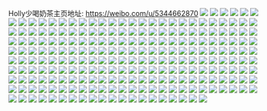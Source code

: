 Holly少喝奶茶主页地址: https://weibo.com/u/5344662870 
![](https://wx4.sinaimg.cn/mw2000/005PHEXQly1h8wgmqmjmkj30u00ivtbl.jpg) 
![](https://wx4.sinaimg.cn/mw2000/005PHEXQly1h8ryxtuw1cj31o0280e82.jpg) 
![](https://wx4.sinaimg.cn/mw2000/005PHEXQly1h8rz00d232j31o0280hdt.jpg) 
![](https://wx4.sinaimg.cn/mw2000/005PHEXQly1h8rz01ccu6j32801o1qv6.jpg) 
![](https://wx4.sinaimg.cn/mw2000/005PHEXQly1h8rywttcvej32801nvx6q.jpg) 
![](https://wx4.sinaimg.cn/mw2000/005PHEXQly1h8rz0669imj33402c1hdx.jpg) 
![](https://wx4.sinaimg.cn/mw2000/005PHEXQly1h8brzwvcg3j31o025ex6p.jpg) 
![](https://wx4.sinaimg.cn/mw2000/005PHEXQly1h8bs024at7j31o0280x6p.jpg) 
![](https://wx4.sinaimg.cn/mw2000/005PHEXQly1h8bs059ihrj31o0280qv5.jpg) 
![](https://wx4.sinaimg.cn/mw2000/005PHEXQly1h7viul88gyj31o0280x6p.jpg) 
![](https://wx4.sinaimg.cn/mw2000/005PHEXQly1h7viusdcu6j33402c0u0z.jpg) 
![](https://wx4.sinaimg.cn/mw2000/005PHEXQly1h768b8jboqj31o028079w.jpg) 
![](https://wx4.sinaimg.cn/mw2000/005PHEXQly1h768cibma5j31bf0zkjv6.jpg) 
![](https://wx4.sinaimg.cn/mw2000/005PHEXQly1h768cf150jj33402c0npg.jpg) 
![](https://wx4.sinaimg.cn/mw2000/005PHEXQly1h768ckqs1ej32801o0jwm.jpg) 
![](https://wx4.sinaimg.cn/mw2000/005PHEXQly1h6s475ryrcj33402c1u0z.jpg) 
![](https://wx4.sinaimg.cn/mw2000/005PHEXQly1h6s478aepzj33402c04oe.jpg) 
![](https://wx4.sinaimg.cn/mw2000/005PHEXQly1h6s4739xabj33402c1k1d.jpg) 
![](https://wx4.sinaimg.cn/mw2000/005PHEXQly1h6s478v3f8j30wi0wd74p.jpg) 
![](https://wx4.sinaimg.cn/mw2000/005PHEXQly1h6hvjy72qzj31o0280qfs.jpg) 
![](https://wx4.sinaimg.cn/mw2000/005PHEXQly1h6hvk3dl93j31o028016f.jpg) 
![](https://wx4.sinaimg.cn/mw2000/005PHEXQly1h5kkc12gjrj32801o0u0o.jpg) 
![](https://wx4.sinaimg.cn/mw2000/005PHEXQly1h5kkceslc8j32801o0qv5.jpg) 
![](https://wx4.sinaimg.cn/mw2000/005PHEXQly1h5kkc2x9fsj32801o01kx.jpg) 
![](https://wx4.sinaimg.cn/mw2000/005PHEXQly1h5kkc5fdcuj33402c1u0y.jpg) 
![](https://wx4.sinaimg.cn/mw2000/005PHEXQly1h5kkbzhw7gj32801o01ky.jpg) 
![](https://wx4.sinaimg.cn/mw2000/005PHEXQly1h5kkc43reoj32c02c04qp.jpg) 
![](https://wx4.sinaimg.cn/mw2000/005PHEXQly1h5kkcmriv6j31o0280x6p.jpg) 
![](https://wx4.sinaimg.cn/mw2000/005PHEXQly1h55edlbrsmj32801o14qq.jpg) 
![](https://wx4.sinaimg.cn/mw2000/005PHEXQly1h55edtxjsrj31o0280b2a.jpg) 
![](https://wx4.sinaimg.cn/mw2000/005PHEXQly1h55edmwa39j32c0340kjn.jpg) 
![](https://wx4.sinaimg.cn/mw2000/005PHEXQly1h55edqj246j32by33z7wj.jpg) 
![](https://wx4.sinaimg.cn/mw2000/005PHEXQly1h4y4u2kn6kj32801o0qv6.jpg) 
![](https://wx4.sinaimg.cn/mw2000/005PHEXQly1h4y4ymqb7tj32801o0qv6.jpg) 
![](https://wx4.sinaimg.cn/mw2000/005PHEXQly1h4y4wfjt4mj31o0280kjl.jpg) 
![](https://wx4.sinaimg.cn/mw2000/005PHEXQly1h4y4wjy4ntj31hu2801ky.jpg) 
![](https://wx4.sinaimg.cn/mw2000/005PHEXQly1h4rm66h70cj32c03404qp.jpg) 
![](https://wx4.sinaimg.cn/mw2000/005PHEXQly1h4rm6mlqg5j31o0280npd.jpg) 
![](https://wx4.sinaimg.cn/mw2000/005PHEXQly1h4rm6ue3ouj32c0340b29.jpg) 
![](https://wx4.sinaimg.cn/mw2000/005PHEXQly1h4rm6t90vbj31o0280kjl.jpg) 
![](https://wx4.sinaimg.cn/mw2000/005PHEXQly1h4rm6zvd4vj32ao33zkjm.jpg) 
![](https://wx4.sinaimg.cn/mw2000/005PHEXQly1h4rm7bxvcmj31o02801ky.jpg) 
![](https://wx4.sinaimg.cn/mw2000/005PHEXQly1h4h6er6ifdj33402c17wj.jpg) 
![](https://wx4.sinaimg.cn/mw2000/005PHEXQly1h4h6eut51ij31o01o0b29.jpg) 
![](https://wx4.sinaimg.cn/mw2000/005PHEXQly1h4h6exqbj5j31o0280kjl.jpg) 
![](https://wx4.sinaimg.cn/mw2000/005PHEXQly1h4h6epctmdj33402c0u0y.jpg) 
![](https://wx4.sinaimg.cn/mw2000/005PHEXQly1h4c91iyproj30u01407ac.jpg) 
![](https://wx4.sinaimg.cn/mw2000/005PHEXQly1h4c91io3wlj30u014045f.jpg) 
![](https://wx4.sinaimg.cn/mw2000/005PHEXQly1h4c91iggnwj30u0140dj8.jpg) 
![](https://wx4.sinaimg.cn/mw2000/005PHEXQly1h4c91jktapj30u0140wjs.jpg) 
![](https://wx4.sinaimg.cn/mw2000/005PHEXQly1h4c91j9vdrj31400u0ah6.jpg) 
![](https://wx4.sinaimg.cn/mw2000/005PHEXQly1h4c91jtymbj30u0140tdt.jpg) 
![](https://wx4.sinaimg.cn/mw2000/005PHEXQly1h4bi0wccr0j31o0280b29.jpg) 
![](https://wx4.sinaimg.cn/mw2000/005PHEXQly1h3wbd6uv76j30u0140gv3.jpg) 
![](https://wx4.sinaimg.cn/mw2000/005PHEXQly1h3wbd7dpu7j30u0140n0k.jpg) 
![](https://wx4.sinaimg.cn/mw2000/005PHEXQly1h3wbd5sv7tj30u0140qag.jpg) 
![](https://wx4.sinaimg.cn/mw2000/005PHEXQly1h3wbd6cxacj30u0140q7e.jpg) 
![](https://wx4.sinaimg.cn/mw2000/005PHEXQly1h3sw2f8jlpj30u0141ajb.jpg) 
![](https://wx4.sinaimg.cn/mw2000/005PHEXQly1h3sw2frwhaj30u0141dpd.jpg) 
![](https://wx4.sinaimg.cn/mw2000/005PHEXQly1h3sw2gkdjej30u013uakf.jpg) 
![](https://wx4.sinaimg.cn/mw2000/005PHEXQly1h3sw2ecek9j30u01407eg.jpg) 
![](https://wx4.sinaimg.cn/mw2000/005PHEXQly1h3ac29fscxj32by33zu0x.jpg) 
![](https://wx4.sinaimg.cn/mw2000/005PHEXQly1h3ac2djkbij32c03404qt.jpg) 
![](https://wx4.sinaimg.cn/mw2000/005PHEXQly1h3ac2evfq4j32by33z1ky.jpg) 
![](https://wx4.sinaimg.cn/mw2000/005PHEXQly1h3ac2fdwc9j30wi0o4ag0.jpg) 
![](https://wx4.sinaimg.cn/mw2000/005PHEXQly1h3ac2gf09fj30wi172wt9.jpg) 
![](https://wx4.sinaimg.cn/mw2000/005PHEXQly1h3ac26bbbzj32c0341kjl.jpg) 
![](https://wx4.sinaimg.cn/mw2000/005PHEXQly1h39as6sq0dj32c0341hdv.jpg) 
![](https://wx4.sinaimg.cn/mw2000/005PHEXQly1h39asae167j33402c04qr.jpg) 
![](https://wx4.sinaimg.cn/mw2000/005PHEXQly1h39as0q1i7j32c0341qv7.jpg) 
![](https://wx4.sinaimg.cn/mw2000/005PHEXQly1h39as37pwyj32c0340qv6.jpg) 
![](https://wx4.sinaimg.cn/mw2000/005PHEXQly1h2v8ts5roqj32b5340e81.jpg) 
![](https://wx4.sinaimg.cn/mw2000/005PHEXQly1h2v8u5h4zqj31h426ae81.jpg) 
![](https://wx4.sinaimg.cn/mw2000/005PHEXQly1h2v8uaz8yvj32c0340npd.jpg) 
![](https://wx4.sinaimg.cn/mw2000/005PHEXQly1h2v8u37ixxj32au3407wj.jpg) 
![](https://wx4.sinaimg.cn/mw2000/005PHEXQly1h2v8upc2saj32c02c0x6p.jpg) 
![](https://wx4.sinaimg.cn/mw2000/005PHEXQly1h2v8uir2xpj32c0341e82.jpg) 
![](https://wx4.sinaimg.cn/mw2000/005PHEXQly1h2iamhptamj31o0280e81.jpg) 
![](https://wx4.sinaimg.cn/mw2000/005PHEXQly1h2iamgdaavj32c02c0b2a.jpg) 
![](https://wx4.sinaimg.cn/mw2000/005PHEXQly1h2iampwbnoj31jo2807wh.jpg) 
![](https://wx4.sinaimg.cn/mw2000/005PHEXQly1h202j9jmcjj31o0280e81.jpg) 
![](https://wx4.sinaimg.cn/mw2000/005PHEXQly1h202jephe0j32c0341kjm.jpg) 
![](https://wx4.sinaimg.cn/mw2000/005PHEXQly1h202izz6vcj31o0280b29.jpg) 
![](https://wx4.sinaimg.cn/mw2000/005PHEXQly1h202jb9b75j31401hi1kx.jpg) 
![](https://wx4.sinaimg.cn/mw2000/005PHEXQly1h1bst6v6mkj33402c0x6p.jpg) 
![](https://wx4.sinaimg.cn/mw2000/005PHEXQly1h1bst7xsquj31o02801ky.jpg) 
![](https://wx4.sinaimg.cn/mw2000/005PHEXQly1h1bst5vsmaj32c02c0b29.jpg) 
![](https://wx4.sinaimg.cn/mw2000/005PHEXQly1h0jqt5rkm4j30j60dt0tq.jpg) 
![](https://wx4.sinaimg.cn/mw2000/005PHEXQly1h01l4lj7hrj30tz0t6dry.jpg) 
![](https://wx4.sinaimg.cn/mw2000/005PHEXQly1h01l4mrrmqj33402dhhdu.jpg) 
![](https://wx4.sinaimg.cn/mw2000/005PHEXQly1h01l4o104fj333y21ahdu.jpg) 
![](https://wx4.sinaimg.cn/mw2000/005PHEXQly1gzz0pbxotzj32c0341kjn.jpg) 
![](https://wx4.sinaimg.cn/mw2000/005PHEXQly1gzz0pa00oxj31o0280kjl.jpg) 
![](https://wx4.sinaimg.cn/mw2000/005PHEXQly1gzz0wcir5oj31co0z24jg.jpg) 
![](https://wx4.sinaimg.cn/mw2000/005PHEXQly1gzvrbv69idj32cz2a14qp.jpg) 
![](https://wx4.sinaimg.cn/mw2000/005PHEXQly1gzvrbydxpqj31o0280e81.jpg) 
![](https://wx4.sinaimg.cn/mw2000/005PHEXQly1gzvrbwbdlgj31o0280qv5.jpg) 
![](https://wx4.sinaimg.cn/mw2000/005PHEXQly1gzvrbxbyinj32eo2foe82.jpg) 
![](https://wx4.sinaimg.cn/mw2000/005PHEXQly1gz4486q3k4j31o01o0b29.jpg) 
![](https://wx4.sinaimg.cn/mw2000/005PHEXQly1gz44879zpzj31o0280kjl.jpg) 
![](https://wx4.sinaimg.cn/mw2000/005PHEXQly1gz4485aodpj33402c0b2a.jpg) 
![](https://wx4.sinaimg.cn/mw2000/005PHEXQly1gxlqehgwkaj315s0vcn6z.jpg) 
![](https://wx4.sinaimg.cn/mw2000/005PHEXQly1gxlqejh07sj315s0vc11e.jpg) 
![](https://wx4.sinaimg.cn/mw2000/005PHEXQly1gxlqeg13dej316n1kw7wh.jpg) 
![](https://wx4.sinaimg.cn/mw2000/005PHEXQly1gxlqejy146j30vc16mam6.jpg) 
![](https://wx4.sinaimg.cn/mw2000/005PHEXQly1gxlqej10lkj32ai3217wk.jpg) 
![](https://wx4.sinaimg.cn/mw2000/005PHEXQly1gx5217xyf5j30vc15sqe8.jpg) 
![](https://wx4.sinaimg.cn/mw2000/005PHEXQly1gwwfth9t20j30xj11eajs.jpg) 
![](https://wx4.sinaimg.cn/mw2000/005PHEXQly1gwwfticl6pj31400u078e.jpg) 
![](https://wx4.sinaimg.cn/mw2000/005PHEXQly1gwwftiv6j7j316h1kwdy0.jpg) 
![](https://wx4.sinaimg.cn/mw2000/005PHEXQly1gwwftllah8j32c02c0qv5.jpg) 
![](https://wx4.sinaimg.cn/mw2000/005PHEXQly1gwwftkd5kvj31o01o0kjl.jpg) 
![](https://wx4.sinaimg.cn/mw2000/005PHEXQly1gwwfu4ux4aj30u2144jws.jpg) 
![](https://wx4.sinaimg.cn/mw2000/005PHEXQly1gwuzb85lmfj316o1kw7uo.jpg) 
![](https://wx4.sinaimg.cn/mw2000/005PHEXQly1gwuzb7iu89j315o36lx6p.jpg) 
![](https://wx4.sinaimg.cn/mw2000/005PHEXQly1gwuzb8m9qaj30vc15snel.jpg) 
![](https://wx4.sinaimg.cn/mw2000/005PHEXQly1gwuzbc2zwzj31o0280e82.jpg) 
![](https://wx4.sinaimg.cn/mw2000/005PHEXQly1gwuzb9mquqj32c0340u0x.jpg) 
![](https://wx4.sinaimg.cn/mw2000/005PHEXQly1gwuzbar5u2j316o1kw1kx.jpg) 
![](https://wx4.sinaimg.cn/mw2000/005PHEXQly1gwuzbg6zucj33402c04qr.jpg) 
![](https://wx4.sinaimg.cn/mw2000/005PHEXQly1gwuzcunt2sj32c0340x6q.jpg) 
![](https://wx4.sinaimg.cn/mw2000/005PHEXQly1gwuzcw3rwaj32c0340b2b.jpg) 
![](https://wx4.sinaimg.cn/mw2000/005PHEXQly1gwo49m8drbj30vc15stjg.jpg) 
![](https://wx4.sinaimg.cn/mw2000/005PHEXQly1gwo49mp95jj30vc15swp2.jpg) 
![](https://wx4.sinaimg.cn/mw2000/005PHEXQly1gw4hz2tn33j30vc15swt2.jpg) 
![](https://wx4.sinaimg.cn/mw2000/005PHEXQly1gw4hz3s888j32c0257b2a.jpg) 
![](https://wx4.sinaimg.cn/mw2000/005PHEXQly1gw4hz47163j30vc15btim.jpg) 
![](https://wx4.sinaimg.cn/mw2000/005PHEXQly1gw4hz26ajej33402c0h6k.jpg) 
![](https://wx4.sinaimg.cn/mw2000/005PHEXQly1gw4hzcsckij32c03404qr.jpg) 
![](https://wx4.sinaimg.cn/mw2000/005PHEXQly1gw4hz5kkr4j32c02c0x6q.jpg) 
![](https://wx4.sinaimg.cn/mw2000/005PHEXQly1gw4hzaxx5qj329h30nb2a.jpg) 
![](https://wx4.sinaimg.cn/mw2000/005PHEXQly1gw4hz949htj33402c0kjo.jpg) 
![](https://wx4.sinaimg.cn/mw2000/005PHEXQly1gw4hz6kmogj30u0140tg0.jpg) 
![](https://wx4.sinaimg.cn/mw2000/005PHEXQly1gvqtacoh7sj60vc15sqh802.jpg) 
![](https://wx4.sinaimg.cn/mw2000/005PHEXQly1gvqtae7ptbj30vc15sqbl.jpg) 
![](https://wx4.sinaimg.cn/mw2000/005PHEXQly1gvqtaij84hj62c02c07wi02.jpg) 
![](https://wx4.sinaimg.cn/mw2000/005PHEXQly1gvqtdsuwauj62c02c0npe02.jpg) 
![](https://wx4.sinaimg.cn/mw2000/005PHEXQly1gvqtdj1kebj62c02c0e8202.jpg) 
![](https://wx4.sinaimg.cn/mw2000/005PHEXQly1gvqte5vt02j62c02c0e8202.jpg) 
![](https://wx4.sinaimg.cn/mw2000/005PHEXQly1gvplwb02h8j60vc15sk3302.jpg) 
![](https://wx4.sinaimg.cn/mw2000/005PHEXQly1gvplw9wl1vj60vc0vcqde02.jpg) 
![](https://wx4.sinaimg.cn/mw2000/005PHEXQly1gvplwahrklj60ta0w0qba02.jpg) 
![](https://wx4.sinaimg.cn/mw2000/005PHEXQly1gvplwdg03uj63402c0qv702.jpg) 
![](https://wx4.sinaimg.cn/mw2000/005PHEXQly1gvnxqp52tij62bc2bdx6r02.jpg) 
![](https://wx4.sinaimg.cn/mw2000/005PHEXQly1gvnxqnryz0j62bc2bchdv02.jpg) 
![](https://wx4.sinaimg.cn/mw2000/005PHEXQly1gvnxsvwp81j60mi0miak802.jpg) 
![](https://wx4.sinaimg.cn/mw2000/005PHEXQly1gvnxqum7hyj62c0340npg02.jpg) 
![](https://wx4.sinaimg.cn/mw2000/005PHEXQly1gvnxqt4hzwj61vz1vze8202.jpg) 
![](https://wx4.sinaimg.cn/mw2000/005PHEXQly1gvnxqrcgfcj62bc2bc7wj02.jpg) 
![](https://wx4.sinaimg.cn/mw2000/005PHEXQly1gvgbb4dn01j30vc153qhk.jpg) 
![](https://wx4.sinaimg.cn/mw2000/005PHEXQly1gvgbb71lhij63402c01l102.jpg) 
![](https://wx4.sinaimg.cn/mw2000/005PHEXQly1gvgbb9sp6yj62c02bz7wj02.jpg) 
![](https://wx4.sinaimg.cn/mw2000/005PHEXQly1gvgbbanu3ej60uy0zmtiw02.jpg) 
![](https://wx4.sinaimg.cn/mw2000/005PHEXQly1gvd0nv1b3qj61kw1kv7ip02.jpg) 
![](https://wx4.sinaimg.cn/mw2000/005PHEXQly1gv5ubb797vj32bc2bcnpe.jpg) 
![](https://wx4.sinaimg.cn/mw2000/005PHEXQly1gv3fkxdlmgj61r13401kz02.jpg) 
![](https://wx4.sinaimg.cn/mw2000/005PHEXQly1gv3fkyu0p7j61r03407wj02.jpg) 
![](https://wx4.sinaimg.cn/mw2000/005PHEXQly1gv3fkzlibgj615s0vcgww02.jpg) 
![](https://wx4.sinaimg.cn/mw2000/005PHEXQly1gv3fkw7qrsj615s0vck1t02.jpg) 
![](https://wx4.sinaimg.cn/mw2000/005PHEXQly1gv3fl0jsehj62c02bze8202.jpg) 
![](https://wx4.sinaimg.cn/mw2000/005PHEXQly1gv3fmwgcy0j60u00u012g02.jpg) 
![](https://wx4.sinaimg.cn/mw2000/005PHEXQly1gv2hytbt3cj60vc0vcwt502.jpg) 
![](https://wx4.sinaimg.cn/mw2000/005PHEXQly1gv080g2j6cj60vc15sgyk02.jpg) 
![](https://wx4.sinaimg.cn/mw2000/005PHEXQly1gv080jpwnyj32bc2bcnpe.jpg) 
![](https://wx4.sinaimg.cn/mw2000/005PHEXQly1gv080f0u9lj60vc15sk4h02.jpg) 
![](https://wx4.sinaimg.cn/mw2000/005PHEXQly1gv080mp9jjj61zy329u0y02.jpg) 
![](https://wx4.sinaimg.cn/mw2000/005PHEXQly1gv080nfn0uj30vc15s189.jpg) 
![](https://wx4.sinaimg.cn/mw2000/005PHEXQly1gv080gwobtj60vc15s7hj02.jpg) 
![](https://wx4.sinaimg.cn/mw2000/005PHEXQly1gv080ixa6tj60vc15s16j02.jpg) 
![](https://wx4.sinaimg.cn/mw2000/005PHEXQly1gv080tlfhdj63402c0u0y02.jpg) 
![](https://wx4.sinaimg.cn/mw2000/005PHEXQly1gv080ieknlj62c033zx6r02.jpg) 
![](https://wx4.sinaimg.cn/mw2000/005PHEXQly1gv080oy5e7j60vc15sqg902.jpg) 
![](https://wx4.sinaimg.cn/mw2000/005PHEXQly1gv080qhh21j33402c0npe.jpg) 
![](https://wx4.sinaimg.cn/mw2000/005PHEXQly1gv080wcqtqj62c0340u0z02.jpg) 
![](https://wx4.sinaimg.cn/mw2000/005PHEXQgy1guvm59skk3j61a41xvhdt02.jpg) 
![](https://wx4.sinaimg.cn/mw2000/005PHEXQgy1guvm5cm3zyj62c0340b2a02.jpg) 
![](https://wx4.sinaimg.cn/mw2000/005PHEXQgy1guvm5forbnj60vc15swt002.jpg) 
![](https://wx4.sinaimg.cn/mw2000/005PHEXQgy1guvm5i9stzj60vc15s12202.jpg) 
![](https://wx4.sinaimg.cn/mw2000/005PHEXQgy1guvm5k1kh7j62c03407wh02.jpg) 
![](https://wx4.sinaimg.cn/mw2000/005PHEXQgy1guvm5n6pemj62c0340kjm02.jpg) 
![](https://wx4.sinaimg.cn/mw2000/005PHEXQly1grsf8kwgl7j30ua13h47r.jpg) 
![](https://wx4.sinaimg.cn/mw2000/005PHEXQly1grsf8jvk7wj30vc15stio.jpg) 
![](https://wx4.sinaimg.cn/mw2000/005PHEXQly1gr8shcpbtoj30vc15sk7c.jpg) 
![](https://wx4.sinaimg.cn/mw2000/005PHEXQly1gr8shf4wtkj32c030wx6q.jpg) 
![](https://wx4.sinaimg.cn/mw2000/005PHEXQly1gr8shdulrqj32c0340x6q.jpg) 
![](https://wx4.sinaimg.cn/mw2000/005PHEXQly1gr8shhmgudj32c03407wi.jpg) 
![](https://wx4.sinaimg.cn/mw2000/005PHEXQly1gpg2ck3ltoj30vc15stm2.jpg) 
![](https://wx4.sinaimg.cn/mw2000/005PHEXQly1gpg2cm8rxlj30va15o7wh.jpg) 
![](https://wx4.sinaimg.cn/mw2000/005PHEXQly1gpg2chiopaj32c0340e82.jpg) 
![](https://wx4.sinaimg.cn/mw2000/005PHEXQly1gpg2ckxnwgj30va15pqv5.jpg) 
![](https://wx4.sinaimg.cn/mw2000/005PHEXQly1gpg2cjby8uj32c0340qv5.jpg) 
![](https://wx4.sinaimg.cn/mw2000/005PHEXQly1gpg2coms7fj30zj1bdhdu.jpg) 
![](https://wx4.sinaimg.cn/mw2000/005PHEXQly1gp6t14mipxj33402c0qv5.jpg) 
![](https://wx4.sinaimg.cn/mw2000/005PHEXQly1gp6t16u92zj32c02c04qp.jpg) 
![](https://wx4.sinaimg.cn/mw2000/005PHEXQly1gp6t0xuefaj32c02c04qp.jpg) 
![](https://wx4.sinaimg.cn/mw2000/005PHEXQly1gp6t191zvbj32c0340e83.jpg) 
![](https://wx4.sinaimg.cn/mw2000/005PHEXQly1gp6t0tgqzij30vc15tww1.jpg) 
![](https://wx4.sinaimg.cn/mw2000/005PHEXQly1gp6t12o7zej32c02c01kx.jpg) 
![](https://wx4.sinaimg.cn/mw2000/005PHEXQly1gp6t0wrmktj30vc14q12a.jpg) 
![](https://wx4.sinaimg.cn/mw2000/005PHEXQly1gp6t0rq6iej32c0340npd.jpg) 
![](https://wx4.sinaimg.cn/mw2000/005PHEXQly1gp6t0w5wnlj32c0340hdv.jpg) 
![](https://wx4.sinaimg.cn/mw2000/005PHEXQly1gotrihen02j31o0280u0x.jpg) 
![](https://wx4.sinaimg.cn/mw2000/005PHEXQly1gotrinjo0ej32c0340hdw.jpg) 
![](https://wx4.sinaimg.cn/mw2000/005PHEXQly1gotriizezsj31o0280b2a.jpg) 
![](https://wx4.sinaimg.cn/mw2000/005PHEXQly1gotriljp40j31o021gnpd.jpg) 
![](https://wx4.sinaimg.cn/mw2000/005PHEXQly1gotrig37kij31o02811ky.jpg) 
![](https://wx4.sinaimg.cn/mw2000/005PHEXQly1gotrikcxt3j31o02807wi.jpg) 
![](https://wx4.sinaimg.cn/mw2000/005PHEXQly1go2bvrqakrj32802ypkjq.jpg) 
![](https://wx4.sinaimg.cn/mw2000/005PHEXQly1go2bvvkj4bj32c02c0hdt.jpg) 
![](https://wx4.sinaimg.cn/mw2000/005PHEXQly1go2bviffuuj3280307e86.jpg) 
![](https://wx4.sinaimg.cn/mw2000/005PHEXQly1go2bvxftboj32c02c0b29.jpg) 
![](https://wx4.sinaimg.cn/mw2000/005PHEXQly1go2bvji1x1j30vc15s1aw.jpg) 
![](https://wx4.sinaimg.cn/mw2000/005PHEXQly1go2bw0evazj32c02c0e81.jpg) 
![](https://wx4.sinaimg.cn/mw2000/005PHEXQly1go2bvmvnfgj31o01o04qq.jpg) 
![](https://wx4.sinaimg.cn/mw2000/005PHEXQly1go2bvtcckbj32c02c04qp.jpg) 
![](https://wx4.sinaimg.cn/mw2000/005PHEXQly1go2bvad9f7j32c02c0x6c.jpg) 
![](https://wx4.sinaimg.cn/mw2000/005PHEXQly1gmyxt7b72yj30lc0sgjx9.jpg) 
![](https://wx4.sinaimg.cn/mw2000/005PHEXQly1gmyxtx0uj1j32c02c0qv5.jpg) 
![](https://wx4.sinaimg.cn/mw2000/005PHEXQly1gmyxtd4zasj30ku0rsjyn.jpg) 
![](https://wx4.sinaimg.cn/mw2000/005PHEXQly1gmyxtqcslkj30ku0rsgrq.jpg) 
![](https://wx4.sinaimg.cn/mw2000/005PHEXQly1gm3oku6soxj31o0280b2a.jpg) 
![](https://wx4.sinaimg.cn/mw2000/005PHEXQly1gm3ork4jsej32c02c0npd.jpg) 
![](https://wx4.sinaimg.cn/mw2000/005PHEXQly1gm3okuurr3j316o1kw14i.jpg) 
![](https://wx4.sinaimg.cn/mw2000/005PHEXQly1gm3ow9kkv6j30ku0kugov.jpg) 
![](https://wx4.sinaimg.cn/mw2000/005PHEXQly1gm3orl6lilj31o01o07wh.jpg) 
![](https://wx4.sinaimg.cn/mw2000/005PHEXQly1gm3okvmg3vj30ku0rswlc.jpg) 
